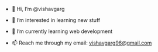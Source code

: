 - 👋 Hi, I’m @vishavgarg
- 👀 I’m interested in learning new stuff
- 🌱 I’m currently learning web development

- 📫 Reach me through my email: vishavgarg96@gmail.com

<!---
vishavgarg/vishavgarg is a ✨ special ✨ repository because its `README.md` (this file) appears on your GitHub profile.
You can click the Preview link to take a look at your changes.
--->
